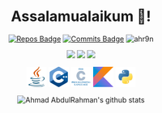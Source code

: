 <h1 align="center"> Assalamualaikum 👋! </h1>

<div align="center">  
   
   [![Repos Badge](https://badges.pufler.dev/repos/AHR9N)](https://github.com/AHR9N?tab=repositories)
   [![Commits Badge](https://badges.pufler.dev/commits/monthly/AHR9N)](https://github.com/AHR9N?tab=overview)
   <img src="https://komarev.com/ghpvc/?username=ahr9n&label=Profile%20views&color=7b497b&style=flat" alt="ahr9n"/>

   <p align="center">
        <a href="https://www.linkedin.com/in/ahmad-abdulrahmaan"><img src="https://img.shields.io/badge/linkedin-%230177B5?style=flat&logo=linkedin&logoColor=white"/></a>
        <a href="https://ask.fm/Ahmed_Alkbnsh"><img src="https://img.shields.io/badge/-Ask.fm-red"/></a>
        <a href="https://codeforces.com/profile/RetiredRadwan"><img src="https://img.shields.io/badge/Codeforces.com-RetiredRadwan-yellow"/></a>
    </p>

   <code><img height="40" src="https://raw.githubusercontent.com/github/explore/80688e429a7d4ef2fca1e82350fe8e3517d3494d/topics/java/java.png"></code>
   <code><img height="40" src="https://raw.githubusercontent.com/github/explore/80688e429a7d4ef2fca1e82350fe8e3517d3494d/topics/cpp/cpp.png"></code>
   <code><img height="40" src="https://raw.githubusercontent.com/github/explore/80688e429a7d4ef2fca1e82350fe8e3517d3494d/topics/c/c.png"></code>
   <code><img height="40" src="https://raw.githubusercontent.com/github/explore/80688e429a7d4ef2fca1e82350fe8e3517d3494d/topics/kotlin/kotlin.png"></code>
   <code><img height="40" src="https://raw.githubusercontent.com/github/explore/80688e429a7d4ef2fca1e82350fe8e3517d3494d/topics/python/python.png"></code>

   ![Ahmad AbdulRahman's github stats](https://github-readme-stats.vercel.app/api?username=ahr9n&hide=issues&show_icons=true)

</div>
